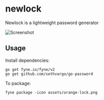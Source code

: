 # newlock
Newlock is a lightweight password generator

![Screenshot](https://user-images.githubusercontent.com/83633399/166175068-4c5210eb-9c51-48d2-822f-c843c1bbf649.png)


## Usage
Install dependencies:
```
go get fyne.io/fyne/v2
go get github.com/sethvargo/go-password
```
To package:
```
fyne package -icon assets/orange-lock.png
```
